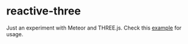 # reactive-three

Just an experiment with Meteor and THREE.js. Check this [example](https://github.com/mnmtanish/reactive-three-example) for usage.
